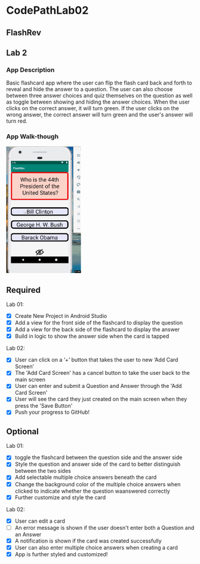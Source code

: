 # CodePathLab02
## FlashRev

## Lab 2

### App Description
Basic flashcard app where the user can flip the flash card back and forth to reveal and hide the answer to a question. The user can also choose between three answer choices and quiz themselves on the question as well as toggle between showing and hiding the answer choices. When the user clicks on the correct answer, it will turn green. If the user clicks on the wrong answer, the correct answer will turn green and the user's answer will turn red. 

### App Walk-though
<img src="https://github.com/tranthai09/CodePathLab01/blob/master/Lab01.gif" width=200><br>

## Required
Lab 01:
- [x] Create New Project in Android Studio
- [x] Add a view for the front side of the flashcard to display the question
- [x] Add a view for the back side of the flashcard to display the answer
- [x] Build in logic to show the answer side when the card is tapped

Lab 02:
- [x] User can click on a ‘+’ button that takes the user to new ‘Add Card Screen’
- [x] The 'Add Card Screen' has a cancel button to take the user back to the main screen
- [x] User can enter and submit a Question and Answer through the 'Add Card Screen'
- [x] User will see the card they just created on the main screen when they press the 'Save Button'
- [x] Push your progress to GitHub!

## Optional 
Lab 01: 
- [x] toggle the flashcard between the question side and the answer side
- [x] Style the question and answer side of the card to better distinguish between the two sides
- [x] Add selectable multiple choice answers beneath the card
- [x] Change the background color of the multiple choice answers when clicked to indicate whether the question waanswered correctly
- [x] Further customize and style the card

Lab 02: 
- [x] User can edit a card
- [ ] An error message is shown if the user doesn't enter both a Question and an Answer
- [x] A notification is shown if the card was created successfully
- [x] User can also enter multiple choice answers when creating a card
- [x] App is further styled and customized!
